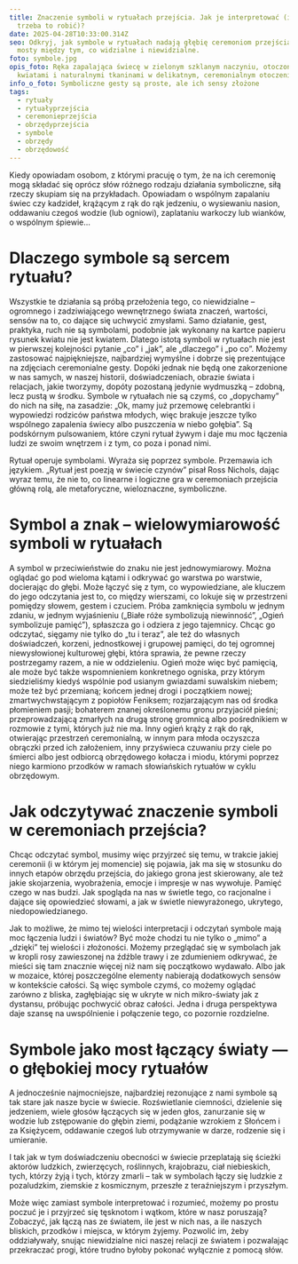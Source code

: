 ```yaml
---
title: Znaczenie symboli w rytuałach przejścia. Jak je interpretować (i czy
  trzeba to robić)?
date: 2025-04-28T10:33:00.314Z
seo: Odkryj, jak symbole w rytuałach nadają głębię ceremoniom przejścia i budują
  mosty między tym, co widzialne i niewidzialne.
foto: symbole.jpg
opis_foto: Ręka zapalająca świecę w zielonym szklanym naczyniu, otoczona białymi
  kwiatami i naturalnymi tkaninami w delikatnym, ceremonialnym otoczeniu.
info_o_foto: Symboliczne gesty są proste, ale ich sensy złożone
tags:
  - rytuały
  - rytuałyprzejścia
  - ceremonieprzejścia
  - obrzędyprzejścia
  - symbole
  - obrzędy
  - obrzędowość
---
```

Kiedy opowiadam osobom, z którymi pracuję o tym, że na ich ceremonię mogą składać się oprócz słów różnego rodzaju działania symboliczne, siłą rzeczy skupiam się na przykładach. Opowiadam o wspólnym zapalaniu świec czy kadzideł, krążącym z rąk do rąk jedzeniu, o wysiewaniu nasion, oddawaniu czegoś wodzie (lub ogniowi), zaplataniu warkoczy lub wianków, o wspólnym śpiewie… 

# Dlaczego symbole są sercem rytuału?

Wszystkie te działania są próbą przełożenia tego, co niewidzialne – ogromnego i zadziwiającego wewnętrznego świata znaczeń, wartości, sensów na to, co dające się uchwycić zmysłami. Samo działanie, gest, praktyka, ruch nie są symbolami, podobnie jak wykonany na kartce papieru rysunek kwiatu nie jest kwiatem.
Dlatego istotą symboli w rytuałach nie jest w pierwszej kolejności pytanie „co” i „jak”, ale „dlaczego” i „po co”. Możemy zastosować najpiękniejsze, najbardziej wymyślne i dobrze się prezentujące na zdjęciach ceremonialne gesty. Dopóki jednak nie będą one zakorzenione w nas samych, w naszej historii, doświadczeniach, obrazie świata i relacjach, jakie tworzymy, dopóty pozostaną jedynie wydmuszką – zdobną, lecz pustą w środku. Symbole w rytuałach nie są czymś, co „dopychamy” do nich na siłę, na zasadzie: „Ok, mamy już przemowę celebrantki i wypowiedzi rodziców państwa młodych, więc brakuje jeszcze tylko wspólnego zapalenia świecy albo puszczenia w niebo gołębia”. Są podskórnym pulsowaniem, które czyni rytuał żywym i daje mu moc łączenia ludzi ze swoim wnętrzem i z tym, co poza i ponad nimi.

Rytuał operuje symbolami. Wyraża się poprzez symbole. Przemawia ich językiem. „Rytuał jest poezją w świecie czynów” pisał Ross Nichols, dając wyraz temu, że nie to, co linearne i logiczne gra w ceremoniach przejścia główną rolą, ale metaforyczne, wieloznaczne, symboliczne.

# Symbol a znak – wielowymiarowość symboli w rytuałach

A symbol w przeciwieństwie do znaku nie jest jednowymiarowy. Można oglądać go pod wieloma kątami i odkrywać go warstwa po warstwie, docierając do głębi. Może łączyć się z tym, co wypowiedziane, ale kluczem do jego odczytania jest to, co między wierszami, co lokuje się w przestrzeni pomiędzy słowem, gestem i czuciem. Próba zamknięcia symbolu w jednym zdaniu, w jednym wyjaśnieniu („Białe róże symbolizują niewinność”, „Ogień symbolizuje pamięć”), spłaszcza go i odziera z jego tajemnicy. Chcąc go odczytać, sięgamy nie tylko do „tu i teraz”, ale też do własnych doświadczeń, korzeni, jednostkowej i grupowej pamięci, do tej ogromnej niewysłowionej kulturowej głębi, która sprawia, że pewne rzeczy postrzegamy razem, a nie w oddzieleniu. Ogień może więc być pamięcią, ale może być także wspomnieniem konkretnego ogniska, przy którym siedzieliśmy kiedyś wspólnie pod usianym gwiazdami suwalskim niebem; może też być przemianą; końcem jednej drogi i początkiem nowej; zmartwychwstającym z popiołów Feniksem; rozjarzającym nas od środka płomieniem pasji; bohaterem znanej określonemu gronu przyjaciół pieśni; przeprowadzającą zmarłych na drugą stronę gromnicą albo pośrednikiem w rozmowie z tymi, których już nie ma. Inny ogień krąży z rąk do rąk, otwierając przestrzeń ceremonialną, w innym para młoda oczyszcza obrączki przed ich założeniem, inny przyświeca czuwaniu przy ciele po śmierci albo jest odbiorcą obrzędowego kołacza i miodu, którymi poprzez niego karmiono przodków w ramach słowiańskich rytuałów w cyklu obrzędowym.

# Jak odczytywać znaczenie symboli w ceremoniach przejścia?

Chcąc odczytać symbol, musimy więc przyjrzeć się temu, w trakcie jakiej ceremonii (i w którym jej momencie) się pojawia, jak ma się w stosunku do innych etapów obrzędu przejścia, do jakiego grona jest skierowany, ale też jakie skojarzenia, wyobrażenia, emocje i impresje w nas wywołuje. Pamięć czego w nas budzi. Jak spogląda na nas w świetle tego, co racjonalne i dające się opowiedzieć słowami, a jak w świetle niewyrażonego, ukrytego, niedopowiedzianego.

Jak to możliwe, że mimo tej wielości interpretacji i odczytań symbole mają moc łączenia ludzi i światów? Być może chodzi tu nie tylko o „mimo” a „dzięki” tej wielości i złożoności. Możemy przeglądać się w symbolach jak w kropli rosy zawieszonej na źdźble trawy i ze zdumieniem odkrywać, że mieści się tam znacznie więcej niż nam się początkowo wydawało. Albo jak w mozaice, której poszczególne elementy nabierają dodatkowych sensów w kontekście całości. Są więc symbole czymś, co możemy oglądać zarówno z bliska, zagłębiając się w ukryte w nich mikro-światy jak z dystansu, próbując pochwycić obraz całości. Jedna i druga perspektywa daje szansę na uwspólnienie i połączenie tego, co pozornie rozdzielne.

# Symbole jako most łączący światy — o głębokiej mocy rytuałów

A jednocześnie najmocniejsze, najbardziej rezonujące z nami symbole są tak stare jak nasze bycie w świecie. Rozświetlanie ciemności, dzielenie się jedzeniem, wiele głosów łączących się w jeden głos, zanurzanie się w wodzie lub zstępowanie do głębin ziemi, podążanie wzrokiem z Słońcem i za Księżycem, oddawanie czegoś lub otrzymywanie w darze, rodzenie się i umieranie.

I tak jak w tym doświadczeniu obecności w świecie przeplatają się ścieżki aktorów ludzkich, zwierzęcych, roślinnych, krajobrazu, ciał niebieskich, tych, którzy żyją i tych, którzy zmarli – tak w symbolach łączy się ludzkie z pozaludzkim, ziemskie z kosmicznym, przeszłe z teraźniejszym i przyszłym.

Może więc zamiast symbole interpretować i rozumieć, możemy po prostu poczuć je i przyjrzeć się tęsknotom i wątkom, które w nasz poruszają? Zobaczyć, jak łączą nas ze światem, ile jest w nich nas, a ile naszych bliskich, przodków i miejsca, w którym żyjemy. Pozwolić im, żeby oddziaływały, snując niewidzialne nici naszej relacji ze światem i pozwalając przekraczać progi, które trudno byłoby pokonać wyłącznie z pomocą słów.